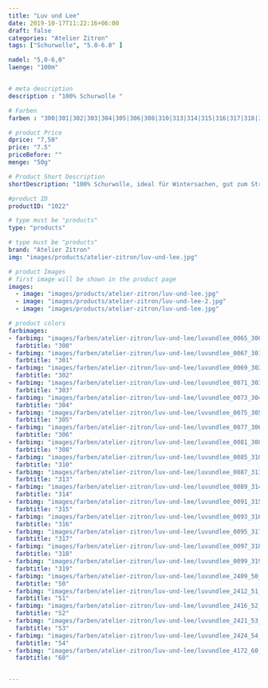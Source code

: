 ```yaml
---
title: "Luv und Lee"
date: 2019-10-17T11:22:16+06:00
draft: false
categories: "Atelier Zitron"
tags: ["Schurwolle", "5.0-6.0" ]	

nadel: "5,0-6,0" 
laenge: "100m"	


# meta description
description : "100% Schurwolle "

# Farben
farben : "300|301|302|303|304|305|306|308|310|313|314|315|316|317|318|319|50|51|52|53|54|60"

# product Price
dprice: "7,50"
price: "7.5"
priceBefore: ""
menge: "50g"

# Product Short Description
shortDescription: "100% Schurwolle, ideal für Wintersachen, gut zum Strickenlernen"

#product ID
productID: "1022"

# type must be "products"
type: "products"

# type must be "products"
brand: "Atelier Zitron"
img: "images/products/atelier-zitron/luv-und-lee.jpg"   

# product Images
# first image will be shown in the product page
images:
  - image: "images/products/atelier-zitron/luv-und-lee.jpg"
  - image: "images/products/atelier-zitron/luv-und-lee-2.jpg"
  - image: "images/products/atelier-zitron/luv-und-lee.jpg"

# product colors
farbimages:
- farbimg: "images/farben/atelier-zitron/luv-und-lee/luvundlee_0065_300_1.jpg"	
  farbtitle: "300"
- farbimg: "images/farben/atelier-zitron/luv-und-lee/luvundlee_0067_301_1.jpg"	
  farbtitle: "301"
- farbimg: "images/farben/atelier-zitron/luv-und-lee/luvundlee_0069_302_1.jpg"	
  farbtitle: "302"
- farbimg: "images/farben/atelier-zitron/luv-und-lee/luvundlee_0071_303_1.jpg"	
  farbtitle: "303"
- farbimg: "images/farben/atelier-zitron/luv-und-lee/luvundlee_0073_304_1.jpg"	
  farbtitle: "304"
- farbimg: "images/farben/atelier-zitron/luv-und-lee/luvundlee_0075_305_1.jpg"	
  farbtitle: "305"
- farbimg: "images/farben/atelier-zitron/luv-und-lee/luvundlee_0077_306_1.jpg"	
  farbtitle: "306"
- farbimg: "images/farben/atelier-zitron/luv-und-lee/luvundlee_0081_308_1.jpg"	
  farbtitle: "308"
- farbimg: "images/farben/atelier-zitron/luv-und-lee/luvundlee_0085_310_1.jpg"	
  farbtitle: "310"
- farbimg: "images/farben/atelier-zitron/luv-und-lee/luvundlee_0087_313_1.jpg"	
  farbtitle: "313"
- farbimg: "images/farben/atelier-zitron/luv-und-lee/luvundlee_0089_314_1.jpg"	
  farbtitle: "314"
- farbimg: "images/farben/atelier-zitron/luv-und-lee/luvundlee_0091_315_1.jpg"	
  farbtitle: "315"
- farbimg: "images/farben/atelier-zitron/luv-und-lee/luvundlee_0093_316_1.jpg"	
  farbtitle: "316"
- farbimg: "images/farben/atelier-zitron/luv-und-lee/luvundlee_0095_317_1.jpg"	
  farbtitle: "317"
- farbimg: "images/farben/atelier-zitron/luv-und-lee/luvundlee_0097_318_1.jpg"	
  farbtitle: "318"
- farbimg: "images/farben/atelier-zitron/luv-und-lee/luvundlee_0099_319_1.jpg"	
  farbtitle: "319"
- farbimg: "images/farben/atelier-zitron/luv-und-lee/luvundlee_2409_50_1.jpg"	
  farbtitle: "50"
- farbimg: "images/farben/atelier-zitron/luv-und-lee/luvundlee_2412_51_1.jpg"	
  farbtitle: "51"
- farbimg: "images/farben/atelier-zitron/luv-und-lee/luvundlee_2416_52_1.jpg"	
  farbtitle: "52"
- farbimg: "images/farben/atelier-zitron/luv-und-lee/luvundlee_2421_53_1.jpg"	
  farbtitle: "53"
- farbimg: "images/farben/atelier-zitron/luv-und-lee/luvundlee_2424_54_1.jpg"	
  farbtitle: "54"
- farbimg: "images/farben/atelier-zitron/luv-und-lee/luvundlee_4172_60_1.jpg"	
  farbtitle: "60"


---
```



